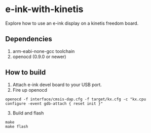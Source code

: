 # e-ink-with-kinetis
Explore how to use an e-ink display on a kinetis freedom board.

## Dependencies
1. arm-eabi-none-gcc toolchain
2. openocd (0.9.0 or newer)

## How to build

1. Attach e-ink devel board to your USB port.
2. Fire up openocd
```
openocd -f interface/cmsis-dap.cfg -f target/kx.cfg -c "kx.cpu configure -event gdb-attach { reset init }"
```
3. Build and flash
```
make
make flash
```
